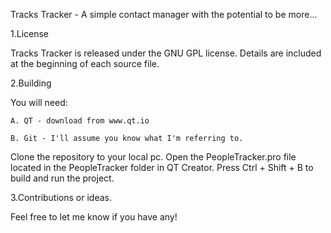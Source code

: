 Tracks Tracker - A simple contact manager with the potential to be more...

1.License

Tracks Tracker is released under the GNU GPL license. Details are included at the beginning of each source file.

2.Building

You will need: 

	A. QT - download from www.qt.io 

	B. Git - I'll assume you know what I'm referring to.

Clone the repository to your local pc. Open the PeopleTracker.pro file located in the PeopleTracker folder in QT Creator. Press Ctrl + Shift + B to build and run the project.

3.Contributions or ideas.

Feel free to let me know if you have any!

